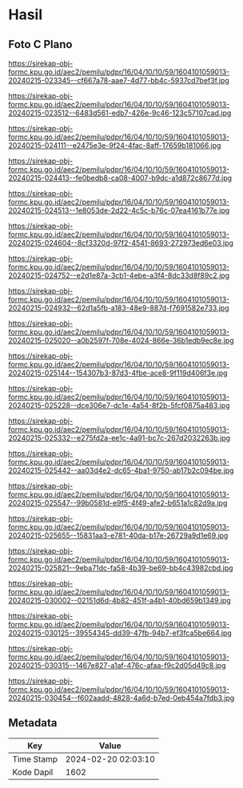 # Hasil

## Foto C Plano

https://sirekap-obj-formc.kpu.go.id/aec2/pemilu/pdpr/16/04/10/10/59/1604101059013-20240215-023345--cf667a78-aae7-4d77-bb4c-5937cd7bef3f.jpg

https://sirekap-obj-formc.kpu.go.id/aec2/pemilu/pdpr/16/04/10/10/59/1604101059013-20240215-023512--6483d561-edb7-426e-9c46-123c57107cad.jpg

https://sirekap-obj-formc.kpu.go.id/aec2/pemilu/pdpr/16/04/10/10/59/1604101059013-20240215-024111--e2475e3e-9f24-4fac-8aff-17659b181066.jpg

https://sirekap-obj-formc.kpu.go.id/aec2/pemilu/pdpr/16/04/10/10/59/1604101059013-20240215-024413--fe0bedb8-ca08-4007-b9dc-a1d872c8677d.jpg

https://sirekap-obj-formc.kpu.go.id/aec2/pemilu/pdpr/16/04/10/10/59/1604101059013-20240215-024513--1e8053de-2d22-4c5c-b76c-07ea4161b77e.jpg

https://sirekap-obj-formc.kpu.go.id/aec2/pemilu/pdpr/16/04/10/10/59/1604101059013-20240215-024604--8cf3320d-97f2-4541-8693-272973ed6e03.jpg

https://sirekap-obj-formc.kpu.go.id/aec2/pemilu/pdpr/16/04/10/10/59/1604101059013-20240215-024752--e2d1e87a-3cb1-4ebe-a3f4-8dc33d8f89c2.jpg

https://sirekap-obj-formc.kpu.go.id/aec2/pemilu/pdpr/16/04/10/10/59/1604101059013-20240215-024932--62d1a5fb-a183-48e9-887d-f7691582e733.jpg

https://sirekap-obj-formc.kpu.go.id/aec2/pemilu/pdpr/16/04/10/10/59/1604101059013-20240215-025020--a0b2597f-708e-4024-866e-36b1edb9ec8e.jpg

https://sirekap-obj-formc.kpu.go.id/aec2/pemilu/pdpr/16/04/10/10/59/1604101059013-20240215-025144--154307b3-87d3-4fbe-ace8-9f119d406f3e.jpg

https://sirekap-obj-formc.kpu.go.id/aec2/pemilu/pdpr/16/04/10/10/59/1604101059013-20240215-025228--dce306e7-dc1e-4a54-8f2b-5fcf0875a483.jpg

https://sirekap-obj-formc.kpu.go.id/aec2/pemilu/pdpr/16/04/10/10/59/1604101059013-20240215-025332--e275fd2a-ee1c-4a91-bc7c-267d2032263b.jpg

https://sirekap-obj-formc.kpu.go.id/aec2/pemilu/pdpr/16/04/10/10/59/1604101059013-20240215-025442--aa03d4e2-dc65-4ba1-9750-ab17b2c094be.jpg

https://sirekap-obj-formc.kpu.go.id/aec2/pemilu/pdpr/16/04/10/10/59/1604101059013-20240215-025547--99b0581d-e9f5-4f49-afe2-b651a1c82d9a.jpg

https://sirekap-obj-formc.kpu.go.id/aec2/pemilu/pdpr/16/04/10/10/59/1604101059013-20240215-025655--15831aa3-e781-40da-b17e-26729a9d1e69.jpg

https://sirekap-obj-formc.kpu.go.id/aec2/pemilu/pdpr/16/04/10/10/59/1604101059013-20240215-025821--9eba71dc-fa58-4b39-be69-bb4c43982cbd.jpg

https://sirekap-obj-formc.kpu.go.id/aec2/pemilu/pdpr/16/04/10/10/59/1604101059013-20240215-030002--02151d6d-4b82-451f-a4b1-40bd659b1349.jpg

https://sirekap-obj-formc.kpu.go.id/aec2/pemilu/pdpr/16/04/10/10/59/1604101059013-20240215-030125--39554345-dd39-47fb-94b7-ef3fca5be664.jpg

https://sirekap-obj-formc.kpu.go.id/aec2/pemilu/pdpr/16/04/10/10/59/1604101059013-20240215-030315--1467e827-a1af-476c-afaa-f9c2d05d49c8.jpg

https://sirekap-obj-formc.kpu.go.id/aec2/pemilu/pdpr/16/04/10/10/59/1604101059013-20240215-030454--f602aadd-4828-4a6d-b7ed-0eb454a7fdb3.jpg


## Metadata

| Key        | Value               |
| ---------- | ------------------- |
| Time Stamp | 2024-02-20 02:03:10 |
| Kode Dapil | 1602                |



